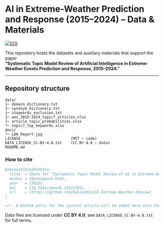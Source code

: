 # AI in Extreme-Weather Prediction and Response (2015–2024) – Data & Materials  
[![DOI](https://zenodo.org/badge/DOI/10.5281/zenodo.15515285.svg)](https://doi.org/10.5281/zenodo.15515285)

This repository hosts the datasets and auxiliary materials that support the paper  
**“Systematic Topic Model Review of Artificial Intelligence in Extreme-Weather Events Prediction and Response, 2015–2024.”**

---

## Repository structure
```text
data/
├─ domain_dictionary.txt
├─ synonym_dictionary.txt
├─ stopwords_exclusion.txt
├─ wos_2015-2024_topic7_articles.xlsx
├─ article_topic_probabilities.xlsx
└─ topic7_top_keywords.xlsx
docs/
└─ LDA_Report.jpg
LICENSE                       (MIT – code)
DATA_LICENSE_CC-BY-4.0.txt    (CC-BY 4.0 – data)
README.md
```
### How to cite
```bibtex
@dataset{Kim2025Data,
  title  = {Data for “Systematic Topic Model Review of AI in Extreme Weather …”},
  author = {Byeongyeon Kim},
  year   = {2025},
  doi    = {10.5281/zenodo.15515285},
  url    = {https://github.com/bykim1011/AI-Extreme-Weather-Review}
}

<!-- A BibTeX entry for the journal article will be added here once the paper DOI is assigned. -->
```
Data files are licensed under **CC BY 4.0**; see `DATA_LICENSE_CC-BY-4.0.txt` for full terms.
